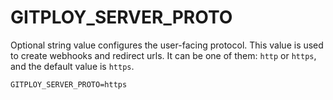 # GITPLOY_SERVER_PROTO

Optional string value configures the user-facing protocol. This value is used to create webhooks and redirect urls. It can be one of them: `http` or `https`, and the default value is `https`.

```
GITPLOY_SERVER_PROTO=https
```
